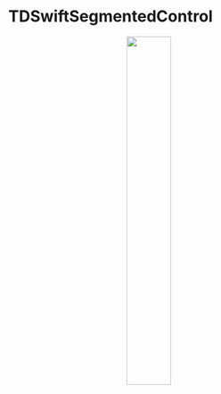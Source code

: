 # TDSwiftSegmentedControl
<p align="center">
  <img src="./README/Images/TDSwiftSegmentedControl.gif" width="40%" height="40% "/>
</p>
